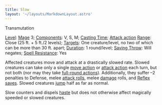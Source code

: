 ```yaml
---
title: Slow
layout: '~/layouts/MarkdownLayout.astro'
---
```

Transmutation

[Level](/modern.d20.srd/fx/level):
[Mage](/modern.d20.srd/classes/advanced/mage) 3;
[Components](/modern.d20.srd/fx/components): V, S, M; [Casting Time](/modern.d20.srd/fx/casting.time); [Attack action](/modern.d20.srd/combat/attack.actions)
[Range](/modern.d20.srd/fx/range): Close (25 ft. + 5 ft./2 levels);
[Targets](/modern.d20.srd/fx/target): One creature/level, no two of which can
be more than 30 ft. apart; [Duration](/modern.d20.srd/fx/duration): 1
round/level; [Saving Throw](/modern.d20.srd/basics/saving.throws): Will
negates; [Spell Resistance](/modern.d20.srd/special.abilities/spell.resistance): Yes

Affected creatures move and attack at a drastically slowed rate. Slowed
creatures can take only a single [move action](/modern.d20.srd/combat/move.actions) or [attack action](/modern.d20.srd/combat/attack.actions) each turn, but not both (nor
may they take [full-round actions](/modern.d20.srd/combat/full.round.actions)). Additionally, they
suffer –2 penalties to Defense, melee [attack rolls](/modern.d20.srd/combat/attack.roll), melee
[damage](/modern.d20.srd/combat/damage) rolls, and [Reflex saves](/modern.d20.srd/basics/saving.throws). Slowed creatures
[jump](/modern.d20.srd/skills/jump) half as far as normal.

Slow counters and dispels [haste](/modern.d20.srd/fx/haste) but does not
otherwise affect magically speeded or slowed creatures.

